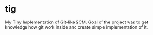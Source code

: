 # tig
My Tiny Implementation of Git-like SCM.
Goal of the project was to get knowledge how git work inside and create simple implementation of it.
